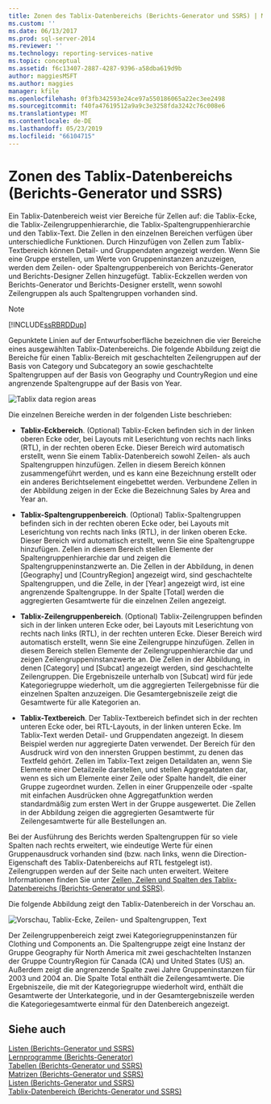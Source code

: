 ```yaml
---
title: Zonen des Tablix-Datenbereichs (Berichts-Generator und SSRS) | Microsoft-Dokumentation
ms.custom: ''
ms.date: 06/13/2017
ms.prod: sql-server-2014
ms.reviewer: ''
ms.technology: reporting-services-native
ms.topic: conceptual
ms.assetid: f6c13407-2887-4287-9396-a58dba619d9b
author: maggiesMSFT
ms.author: maggies
manager: kfile
ms.openlocfilehash: 0f3fb342593e24ce97a550186065a22ec3ee2498
ms.sourcegitcommit: f40fa47619512a9a9c3e3258fda3242c76c008e6
ms.translationtype: MT
ms.contentlocale: de-DE
ms.lasthandoff: 05/23/2019
ms.locfileid: "66104715"
---
```

# <a name="tablix-data-region-areas-report-builder-and-ssrs"></a>Zonen des Tablix-Datenbereichs (Berichts-Generator und SSRS)
  Ein Tablix-Datenbereich weist vier Bereiche für Zellen auf: die Tablix-Ecke, die Tablix-Zeilengruppenhierarchie, die Tablix-Spaltengruppenhierarchie und den Tablix-Text. Die Zellen in den einzelnen Bereichen verfügen über unterschiedliche Funktionen. Durch Hinzufügen von Zellen zum Tablix-Textbereich können Detail- und Gruppendaten angezeigt werden. Wenn Sie eine Gruppe erstellen, um Werte von Gruppeninstanzen anzuzeigen, werden dem Zeilen- oder Spaltengruppenbereich von Berichts-Generator und Berichts-Designer Zellen hinzugefügt. Tablix-Eckzellen werden von Berichts-Generator und Berichts-Designer erstellt, wenn sowohl Zeilengruppen als auch Spaltengruppen vorhanden sind.  
  
> [!NOTE]  
>  [!INCLUDE[ssRBRDDup](../../includes/ssrbrddup-md.md)]  
  
 Gepunktete Linien auf der Entwurfsoberfläche bezeichnen die vier Bereiche eines ausgewählten Tablix-Datenbereichs. Die folgende Abbildung zeigt die Bereiche für einen Tablix-Bereich mit geschachtelten Zeilengruppen auf der Basis von Category und Subcategory an sowie geschachtelte Spaltengruppen auf der Basis von Geography und CountryRegion und eine angrenzende Spaltengruppe auf der Basis von Year.  
  
 ![Tablix data region areas](../media/rs-tablixareas.gif "Tablix data region areas")  
  
 Die einzelnen Bereiche werden in der folgenden Liste beschrieben:  
  
-   **Tablix-Eckbereich**. (Optional) Tablix-Ecken befinden sich in der linken oberen Ecke oder, bei Layouts mit Leserichtung von rechts nach links (RTL), in der rechten oberen Ecke. Dieser Bereich wird automatisch erstellt, wenn Sie einem Tablix-Datenbereich sowohl Zeilen- als auch Spaltengruppen hinzufügen. Zellen in diesem Bereich können zusammengeführt werden, und es kann eine Bezeichnung erstellt oder ein anderes Berichtselement eingebettet werden. Verbundene Zellen in der Abbildung zeigen in der Ecke die Bezeichnung Sales by Area and Year an.  
  
-   **Tablix-Spaltengruppenbereich**. (Optional) Tablix-Spaltengruppen befinden sich in der rechten oberen Ecke oder, bei Layouts mit Leserichtung von rechts nach links (RTL), in der linken oberen Ecke. Dieser Bereich wird automatisch erstellt, wenn Sie eine Spaltengruppe hinzufügen. Zellen in diesem Bereich stellen Elemente der Spaltengruppenhierarchie dar und zeigen die Spaltengruppeninstanzwerte an. Die Zellen in der Abbildung, in denen [Geography] und [CountryRegion] angezeigt wird, sind geschachtelte Spaltengruppen, und die Zelle, in der [Year] angezeigt wird, ist eine angrenzende Spaltengruppe. In der Spalte [Total] werden die aggregierten Gesamtwerte für die einzelnen Zeilen angezeigt.  
  
-   **Tablix-Zeilengruppenbereich**. (Optional) Tablix-Zeilengruppen befinden sich in der linken unteren Ecke oder, bei Layouts mit Leserichtung von rechts nach links (RTL), in der rechten unteren Ecke. Dieser Bereich wird automatisch erstellt, wenn Sie eine Zeilengruppe hinzufügen. Zellen in diesem Bereich stellen Elemente der Zeilengruppenhierarchie dar und zeigen Zeilengruppeninstanzwerte an. Die Zellen in der Abbildung, in denen [Category] und [Subcat] angezeigt werden, sind geschachtelte Zeilengruppen. Die Ergebniszeile unterhalb von [Subcat] wird für jede Kategoriegruppe wiederholt, um die aggregierten Teilergebnisse für die einzelnen Spalten anzuzeigen. Die Gesamtergebniszeile zeigt die Gesamtwerte für alle Kategorien an.  
  
-   **Tablix-Textbereich**. Der Tablix-Textbereich befindet sich in der rechten unteren Ecke oder, bei RTL-Layouts, in der linken unteren Ecke. Im Tablix-Text werden Detail- und Gruppendaten angezeigt. In diesem Beispiel werden nur aggregierte Daten verwendet. Der Bereich für den Ausdruck wird von den innersten Gruppen bestimmt, zu denen das Textfeld gehört. Zellen im Tablix-Text zeigen Detaildaten an, wenn Sie Elemente einer Detailzeile darstellen, und stellen Aggregatdaten dar, wenn es sich um Elemente einer Zeile oder Spalte handelt, die einer Gruppe zugeordnet wurden. Zellen in einer Gruppenzeile oder -spalte mit einfachen Ausdrücken ohne Aggregatfunktion werden standardmäßig zum ersten Wert in der Gruppe ausgewertet. Die Zellen in der Abbildung zeigen die aggregierten Gesamtwerte für Zeilengesamtwerte für alle Bestellungen an.  
  
 Bei der Ausführung des Berichts werden Spaltengruppen für so viele Spalten nach rechts erweitert, wie eindeutige Werte für einen Gruppenausdruck vorhanden sind (bzw. nach links, wenn die Direction-Eigenschaft des Tablix-Datenbereichs auf RTL festgelegt ist). Zeilengruppen werden auf der Seite nach unten erweitert. Weitere Informationen finden Sie unter [Zellen, Zeilen und Spalten des Tablix-Datenbereichs (Berichts-Generator und SSRS)](tablix-data-region-cells-rows-and-columns-report-builder-and-ssrs.md).  
  
 Die folgende Abbildung zeigt den Tablix-Datenbereich in der Vorschau an.  
  
 ![Vorschau, Tablix-Ecke, Zeilen- und Spaltengruppen, Text](../media/rs-tablixareaspreview.gif "Preview, Tablix corner, row & column groups, body")  
  
 Der Zeilengruppenbereich zeigt zwei Kategoriegruppeninstanzen für Clothing und Components an. Die Spaltengruppe zeigt eine Instanz der Gruppe Geography für North America mit zwei geschachtelten Instanzen der Gruppe CountryRegion für Canada (CA) und United States (US) an. Außerdem zeigt die angrenzende Spalte zwei Jahre Gruppeninstanzen für 2003 und 2004 an. Die Spalte Total enthält die Zeilengesamtwerte. Die Ergebniszeile, die mit der Kategoriegruppe wiederholt wird, enthält die Gesamtwerte der Unterkategorie, und in der Gesamtergebniszeile werden die Kategoriegesamtwerte einmal für den Datenbereich angezeigt.  
  
## <a name="see-also"></a>Siehe auch  
 [Listen (Berichts-Generator und SSRS)](tables-matrices-and-lists-report-builder-and-ssrs.md)   
 [Lernprogramme &#40;Berichts-Generator&#41;](../report-builder-tutorials.md)   
 [Tabellen (Berichts-Generator und SSRS)](tables-report-builder-and-ssrs.md)   
 [Matrizen (Berichts-Generator und SSRS)](create-a-matrix-report-builder-and-ssrs.md)   
 [Listen (Berichts-Generator und SSRS)](create-invoices-and-forms-with-lists-report-builder-and-ssrs.md)   
 [Tablix-Datenbereich &#40;Berichts-Generator und SSRS&#41;](../tablix-data-region-report-builder-and-ssrs.md)  
  
  
